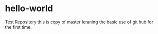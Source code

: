 # hello-world
Test Repository
this is copy of master
leraning the basic use of git hub for the first time.
